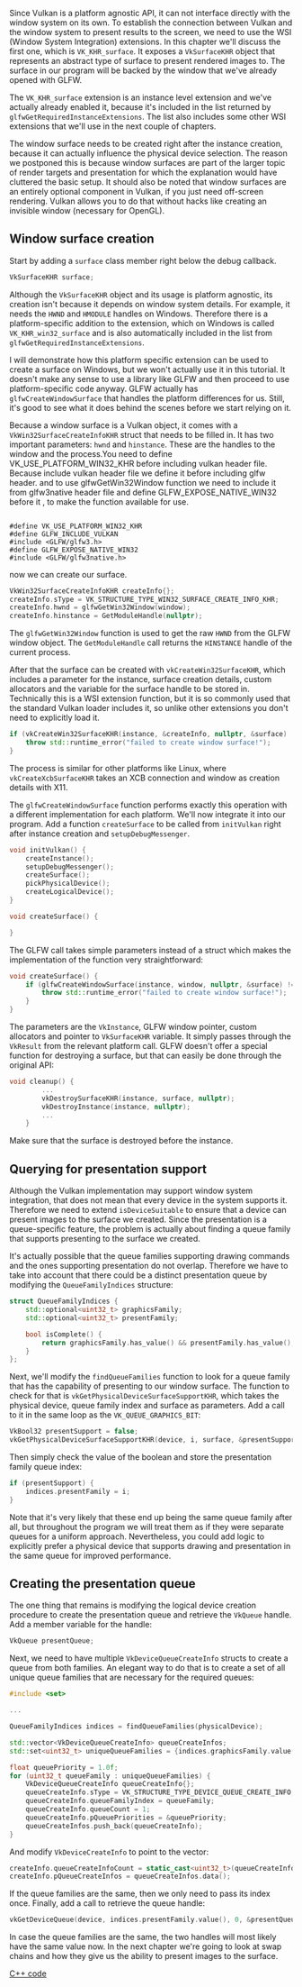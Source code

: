 Since Vulkan is a platform agnostic API, it can not interface directly with the
window system on its own. To establish the connection between Vulkan and the
window system to present results to the screen, we need to use the WSI (Window
System Integration) extensions. In this chapter we'll discuss the first one,
which is `VK_KHR_surface`. It exposes a `VkSurfaceKHR` object that represents an
abstract type of surface to present rendered images to. The surface in our
program will be backed by the window that we've already opened with GLFW.

The `VK_KHR_surface` extension is an instance level extension and we've actually
already enabled it, because it's included in the list returned by
`glfwGetRequiredInstanceExtensions`. The list also includes some other WSI
extensions that we'll use in the next couple of chapters.

The window surface needs to be created right after the instance creation,
because it can actually influence the physical device selection. The reason we
postponed this is because window surfaces are part of the larger topic of
render targets and presentation for which the explanation would have cluttered
the basic setup. It should also be noted that window surfaces are an entirely
optional component in Vulkan, if you just need off-screen rendering. Vulkan
allows you to do that without hacks like creating an invisible window
(necessary for OpenGL).

## Window surface creation

Start by adding a `surface` class member right below the debug callback.

```c++
VkSurfaceKHR surface;
```

Although the `VkSurfaceKHR` object and its usage is platform agnostic, its
creation isn't because it depends on window system details. For example, it
needs the `HWND` and `HMODULE` handles on Windows. Therefore there is a
platform-specific addition to the extension, which on Windows is called
`VK_KHR_win32_surface` and is also automatically included in the list from
`glfwGetRequiredInstanceExtensions`.

I will demonstrate how this platform specific extension can be used to create a
surface on Windows, but we won't actually use it in this tutorial. It doesn't
make any sense to use a library like GLFW and then proceed to use
platform-specific code anyway. GLFW actually has `glfwCreateWindowSurface` that
handles the platform differences for us. Still, it's good to see what it does
behind the scenes before we start relying on it.

Because a window surface is a Vulkan object, it comes with a
`VkWin32SurfaceCreateInfoKHR` struct that needs to be filled in. It has two
important parameters: `hwnd` and `hinstance`. These are the handles to the
window and the process.You need to define VK_USE_PLATFORM_WIN32_KHR before 
including vulkan header file. Because include vulkan header file we define it 
before including glfw header. and to use glfwGetWin32Window function we need to
include it from glfw3native header file and define GLFW_EXPOSE_NATIVE_WIN32 before
it , to make the function available for use.

```

#define VK_USE_PLATFORM_WIN32_KHR
#define GLFW_INCLUDE_VULKAN
#include <GLFW/glfw3.h>
#define GLFW_EXPOSE_NATIVE_WIN32
#include <GLFW/glfw3native.h>
```

now we can create our surface.

```c++
VkWin32SurfaceCreateInfoKHR createInfo{};
createInfo.sType = VK_STRUCTURE_TYPE_WIN32_SURFACE_CREATE_INFO_KHR;
createInfo.hwnd = glfwGetWin32Window(window);
createInfo.hinstance = GetModuleHandle(nullptr);
```

The `glfwGetWin32Window` function is used to get the raw `HWND` from the GLFW
window object. The `GetModuleHandle` call returns the `HINSTANCE` handle of the
current process.

After that the surface can be created with `vkCreateWin32SurfaceKHR`, which includes a parameter for the instance, surface creation details, custom allocators and the variable for the surface handle to be stored in. Technically this is a WSI extension function, but it is so commonly used that the standard Vulkan loader includes it, so unlike other extensions you don't need to explicitly load it.

```c++
if (vkCreateWin32SurfaceKHR(instance, &createInfo, nullptr, &surface) != VK_SUCCESS) {
    throw std::runtime_error("failed to create window surface!");
}
```

The process is similar for other platforms like Linux, where
`vkCreateXcbSurfaceKHR` takes an XCB connection and window as creation details
with X11.

The `glfwCreateWindowSurface` function performs exactly this operation with a
different implementation for each platform. We'll now integrate it into our
program. Add a function `createSurface` to be called from `initVulkan` right
after instance creation and `setupDebugMessenger`.

```c++
void initVulkan() {
    createInstance();
    setupDebugMessenger();
    createSurface();
    pickPhysicalDevice();
    createLogicalDevice();
}

void createSurface() {

}
```

The GLFW call takes simple parameters instead of a struct which makes the
implementation of the function very straightforward:

```c++
void createSurface() {
    if (glfwCreateWindowSurface(instance, window, nullptr, &surface) != VK_SUCCESS) {
        throw std::runtime_error("failed to create window surface!");
    }
}
```

The parameters are the `VkInstance`, GLFW window pointer, custom allocators and
pointer to `VkSurfaceKHR` variable. It simply passes through the `VkResult` from
the relevant platform call. GLFW doesn't offer a special function for destroying
a surface, but that can easily be done through the original API:

```c++
void cleanup() {
        ...
        vkDestroySurfaceKHR(instance, surface, nullptr);
        vkDestroyInstance(instance, nullptr);
        ...
    }
```

Make sure that the surface is destroyed before the instance.

## Querying for presentation support

Although the Vulkan implementation may support window system integration, that
does not mean that every device in the system supports it. Therefore we need to
extend `isDeviceSuitable` to ensure that a device can present images to the
surface we created. Since the presentation is a queue-specific feature, the
problem is actually about finding a queue family that supports presenting to the
surface we created.

It's actually possible that the queue families supporting drawing commands and
the ones supporting presentation do not overlap. Therefore we have to take into
account that there could be a distinct presentation queue by modifying the
`QueueFamilyIndices` structure:

```c++
struct QueueFamilyIndices {
    std::optional<uint32_t> graphicsFamily;
    std::optional<uint32_t> presentFamily;

    bool isComplete() {
        return graphicsFamily.has_value() && presentFamily.has_value();
    }
};
```

Next, we'll modify the `findQueueFamilies` function to look for a queue family
that has the capability of presenting to our window surface. The function to
check for that is `vkGetPhysicalDeviceSurfaceSupportKHR`, which takes the
physical device, queue family index and surface as parameters. Add a call to it
in the same loop as the `VK_QUEUE_GRAPHICS_BIT`:

```c++
VkBool32 presentSupport = false;
vkGetPhysicalDeviceSurfaceSupportKHR(device, i, surface, &presentSupport);
```

Then simply check the value of the boolean and store the presentation family
queue index:

```c++
if (presentSupport) {
    indices.presentFamily = i;
}
```

Note that it's very likely that these end up being the same queue family after
all, but throughout the program we will treat them as if they were separate
queues for a uniform approach. Nevertheless, you could add logic to explicitly
prefer a physical device that supports drawing and presentation in the same
queue for improved performance.

## Creating the presentation queue

The one thing that remains is modifying the logical device creation procedure to
create the presentation queue and retrieve the `VkQueue` handle. Add a member
variable for the handle:

```c++
VkQueue presentQueue;
```

Next, we need to have multiple `VkDeviceQueueCreateInfo` structs to create a
queue from both families. An elegant way to do that is to create a set of all
unique queue families that are necessary for the required queues:

```c++
#include <set>

...

QueueFamilyIndices indices = findQueueFamilies(physicalDevice);

std::vector<VkDeviceQueueCreateInfo> queueCreateInfos;
std::set<uint32_t> uniqueQueueFamilies = {indices.graphicsFamily.value(), indices.presentFamily.value()};

float queuePriority = 1.0f;
for (uint32_t queueFamily : uniqueQueueFamilies) {
    VkDeviceQueueCreateInfo queueCreateInfo{};
    queueCreateInfo.sType = VK_STRUCTURE_TYPE_DEVICE_QUEUE_CREATE_INFO;
    queueCreateInfo.queueFamilyIndex = queueFamily;
    queueCreateInfo.queueCount = 1;
    queueCreateInfo.pQueuePriorities = &queuePriority;
    queueCreateInfos.push_back(queueCreateInfo);
}
```

And modify `VkDeviceCreateInfo` to point to the vector:

```c++
createInfo.queueCreateInfoCount = static_cast<uint32_t>(queueCreateInfos.size());
createInfo.pQueueCreateInfos = queueCreateInfos.data();
```

If the queue families are the same, then we only need to pass its index once.
Finally, add a call to retrieve the queue handle:

```c++
vkGetDeviceQueue(device, indices.presentFamily.value(), 0, &presentQueue);
```

In case the queue families are the same, the two handles will most likely have
the same value now. In the next chapter we're going to look at swap chains and
how they give us the ability to present images to the surface.

[C++ code](/code/05_window_surface.cpp)
